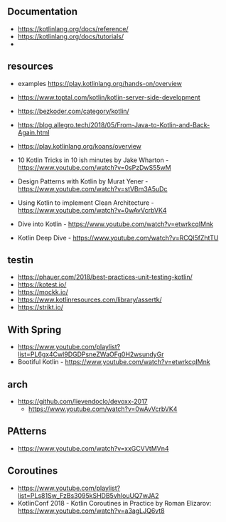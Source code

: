 
## Documentation

- https://kotlinlang.org/docs/reference/
- https://kotlinlang.org/docs/tutorials/
-

## resources

- examples https://play.kotlinlang.org/hands-on/overview
- https://www.toptal.com/kotlin/kotlin-server-side-development
- https://bezkoder.com/category/kotlin/
- https://blog.allegro.tech/2018/05/From-Java-to-Kotlin-and-Back-Again.html

- https://play.kotlinlang.org/koans/overview

- 10 Kotlin Tricks in 10 ish minutes by Jake Wharton - https://www.youtube.com/watch?v=0sPzDwS55wM
- Design Patterns with Kotlin by Murat Yener - https://www.youtube.com/watch?v=stVBm3A5uDc
- Using Kotlin to implement Clean Architecture - https://www.youtube.com/watch?v=0wAvVcrbVK4
- Dive into Kotlin - https://www.youtube.com/watch?v=etwrkcqIMnk
- Kotlin Deep Dive - https://www.youtube.com/watch?v=RCQl5fZhtTU

## testin

- https://phauer.com/2018/best-practices-unit-testing-kotlin/
- https://kotest.io/
- https://mockk.io/
- https://www.kotlinresources.com/library/assertk/
- https://strikt.io/

## With Spring

- https://www.youtube.com/playlist?list=PL6gx4Cwl9DGDPsneZWaOFg0H2wsundyGr
- Bootiful Kotlin - https://www.youtube.com/watch?v=etwrkcqIMnk

## arch

- https://github.com/lievendoclo/devoxx-2017
  - https://www.youtube.com/watch?v=0wAvVcrbVK4

## PAtterns

- https://www.youtube.com/watch?v=xxGCVVtMVn4

## Coroutines

- https://www.youtube.com/playlist?list=PLs81Sw_FzBs3095kSHDB5vhlouUQ7wJA2
- KotlinConf 2018 - Kotlin Coroutines in Practice by Roman Elizarov: https://www.youtube.com/watch?v=a3agLJQ6vt8
